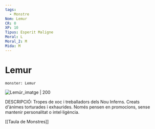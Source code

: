 ```yaml
---
tags:
  - Monstre
Nom: Lemur
CR: 0
XP: 10
Tipus: Esperit Maligne
Moral: L
Moral_2: M
Mida: M
---
```

# Lemur

```statblock
monster: Lemur
```

![Lemúr_imatge | 200](https://i.pinimg.com/564x/4b/82/aa/4b82aae8c0b1bbeed9ad5da890abb744.jpg)

DESCRIPCIÓ: 
Tropes de xoc i treballadors dels Nou Inferns. Creats d'ànimes torturades i exhaurides. Només pensen en promocions, sense mantenir personalitat o intel·ligència.

[[Taula de Monstres]]